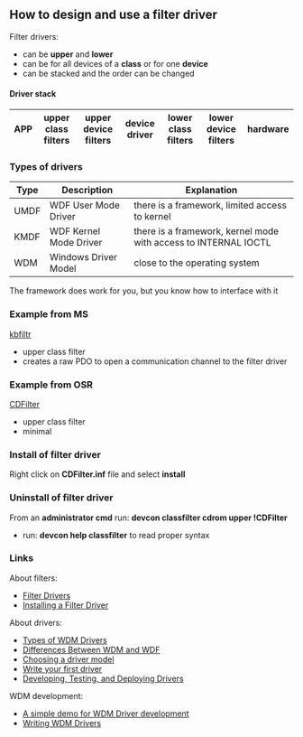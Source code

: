 ## How to design and use a filter driver

Filter drivers:
- can be **upper** and **lower**
- can be for all devices of a **class** or for one **device**
- can be stacked and the order can be changed

#### Driver stack

| APP  | upper class filters | upper device filters | device driver | lower class filters | lower device filters | hardware |
|------|---------------------|----------------------|---------------|---------------------|----------------------|----------|

### Types of drivers

| Type | Description            | Explanation                                                     |
|------|------------------------|-----------------------------------------------------------------|
| UMDF | WDF User Mode Driver   | there is a framework, limited access to kernel                  |
| KMDF | WDF Kernel Mode Driver | there is a framework, kernel mode with access to INTERNAL IOCTL |
| WDM  | Windows Driver Model   | close to the operating system                                   |

The framework does work for you, but you know how to interface with it

### Example from MS
[kbfiltr](https://github.com/Microsoft/Windows-driver-samples/tree/master/input/kbfiltr)
- upper class filter
- creates a raw PDO to open a communication channel to the filter driver

### Example from OSR
[CDFilter](https://github.com/OSRDrivers/WDF-I/tree/master/CDFilter)
- upper class filter
- minimal

### Install of filter driver
Right click on **CDFilter.inf** file and select **install**

### Uninstall of filter driver
From an **administrator cmd** run: **devcon classfilter cdrom upper !CDFilter**
- run: **devcon help classfilter** to read proper syntax

### Links
About filters:

- [Filter Drivers](https://docs.microsoft.com/en-us/windows-hardware/drivers/kernel/filter-drivers)
- [Installing a Filter Driver](https://docs.microsoft.com/en-us/windows-hardware/drivers/install/installing-a-filter-driver)

About drivers:
- [Types of WDM Drivers](https://docs.microsoft.com/en-us/windows-hardware/drivers/kernel/types-of-wdm-drivers)
- [Differences Between WDM and WDF](https://docs.microsoft.com/en-us/windows-hardware/drivers/wdf/differences-between-wdm-and-kmdf)
- [Choosing a driver model](https://docs.microsoft.com/en-us/windows-hardware/drivers/gettingstarted/choosing-a-driver-model)
- [Write your first driver](https://docs.microsoft.com/en-us/windows-hardware/drivers/gettingstarted/writing-your-first-driver)
- [Developing, Testing, and Deploying Drivers](https://docs.microsoft.com/en-us/windows-hardware/drivers/develop/)

WDM development:
- [A simple demo for WDM Driver development](https://www.codeproject.com/Articles/8651/A-simple-demo-for-WDM-Driver-development)
- [Writing WDM Drivers](https://docs.microsoft.com/en-us/windows-hardware/drivers/kernel/writing-wdm-drivers)
